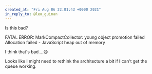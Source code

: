 ```yaml
---
created_at: "Fri Aug 06 22:01:43 +0000 2021"
in_reply_to: @leo_guinan
---
```


Is this bad?

FATAL ERROR: MarkCompactCollector: young object promotion failed Allocation failed - JavaScript heap out of memory

I think that's bad....😅

Looks like I might need to rethink the architecture a bit if I can't get the queue working.
